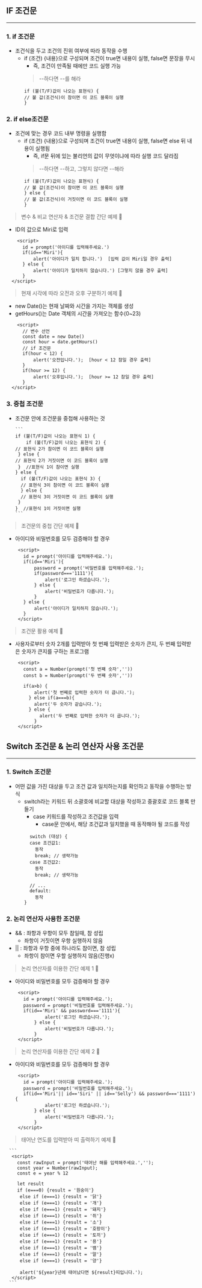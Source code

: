 ## IF 조건문
-----
### 1. if 조건문 ###
* 조건식을 두고 조건의 진위 여부에 따라 동작을 수행
  - if (조건) {내용}으로 구성되며 조건이 true면 내용이 실행, 
  false면 문장을 무시
    - 즉, 조건이 만족될 때에만 코드 실행 가능
    > --하다면 --를 해라
      ```
      if (불(T/F)값이 나오는 표현식) {
      // 불 값(조건식)이 참이면 이 코드 블록이 실행
      }
      ```

### 2. if else조건문 ###
* 조건에 맞는 경우 코드 내부 명령을 실행함
  - if (조건) {내용}으로 구성되며 조건이 true면 내용이 실행, 
  false면 else 뒤 내용이 실행됨
    - 즉, if문 뒤에 있는 불리언의 값이 무엇이냐에 따라 실행 코드 달라짐
    > --하다면 --하고, 그렇지 않다면 --해라
      ```
      if (불(T/F)값이 나오는 표현식) {
      // 불 값(조건식)이 참이면 이 코드 블록이 실행
      } else {
      // 불 값(조건식)이 거짓이면 이 코드 블록이 실행
      }
      ```
  
> 변수 & 비교 연산자 & 조건문 결합 간단 예제 📌
  -  ID의 값으로 Miri로 입력
  ```
      <script>
        id = prompt('아이디를 입력해주세요.')
        if(id=='Miri'){
            alert('아이디가 일치 합니다.')  [입력 값이 Miri일 경우 출력]
        } else {
            alert('아이디가 일치하지 않습니다.') [그렇지 않을 경우 출력]
        }
    </script>
  ```
> 현재 시각에 따라 오전과 오후 구분하기 예제 📌
  -  new Date()는 현재 날짜와 시간을 가지는 객체를 생성
  -  getHours()는 Date 객체의 시간을 가져오는 함수(0~23)
  ```
      <script>
        // 변수 선언
        const date = new Date()
        const hour = date.getHours()
        // if 조건문
        if(hour < 12) {
            alert('오전입니다.');  [hour < 12 참일 경우 출력]
        }
        if(hour >= 12) {
            alert('오후입니다.');  [hour >= 12 참일 경우 출력]
        }
    </script>
  ```

  ### 3. 중첩 조건문 ###
* 조건문 안에 조건문을 중첩해 사용하는 것

      ```
      if (불(T/F)값이 나오는 표현식 1) {
          if (불(T/F)값이 나오는 표현식 2) {
      // 표현식 2가 참이면 이 코드 블록이 실행
       } else {
      // 표현식 2가 거짓이면 이 코드 블록이 실행
       }  //표현식 1이 참이면 실행
      } else {
        if (불(T/F)값이 나오는 표현식 3) {
        // 표현식 3이 참이면 이 코드 블록이 실행
        } else {
        // 표현식 3이 거짓이면 이 코드 블록이 실행
       }
      }  //표현식 1이 거짓이면 실행
      ```

> 조건문의 중첩 간단 예제 📌
  -  아이디와 비밀번호를 모두 검증해야 할 경우
     ```
      <script>
        id = prompt('아이디를 입력해주세요.');
        if(id=='Miri'){
            password = prompt('비밀번호를 입력해주세요.');
            if(password==='1111'){
                alert('로그인 하셨습니다.');
            } else {
                alert('비밀번호가 다릅니다.');
            }
        } else {
            alert('아이디가 일치하지 않습니다.');
        }
      </script>
     ```

> 조건문 활용 예제 📌
  -  사용자로부터 숫자 2개를 입력받아 첫 번째 입력받은 숫자가 큰지, 두 번째 입력받은 숫자가 큰지를 구하는 프로그램
     ```
      <script>
        const a = Number(prompt('첫 번째 숫자',''))
        const b = Number(prompt('두 번째 숫자',''))

        if(a>b) {
            alert('첫 번째로 입력한 숫자가 더 큽니다.');
          } else if(a===b){
            alert('두 숫자가 같습니다.');
          } else {
              alert('두 번째로 입력한 숫자가 더 큽니다.');
            }
      </script>
     ```

## Switch 조건문 & 논리 연산자 사용 조건문
-----
### 1. Switch 조건문 ###
* 어떤 값을 가진 대상을 두고 조건 값과 일치하는지를 확인하고 동작을 수행하는 방식
  - switch라는 키워드 뒤 소괄호에 비교할 대상을 작성하고 중괄호로 코드 블록 만들기
    - case 키워드를 작성하고 조건값을 입력
      - case문 안에서, 해당 조건값과 일치했을 때 동작해야 될 코드를 작성
    ```
      switch (대상) {
      case 조건값1:
        동작
        break; // 생략가능
      case 조건값2:
        동작
        break; // 생략가능
    
      // ...
      default:
        동작
    }
    ```

### 2. 논리 연산자 사용한 조건문 ###
* && : 좌항과 우항이 모두 참일때, 참 성립
  - 좌항이 거짓이면 우항 실행하지 않음
* || : 좌항과 우항 중에 하나라도 참이면, 참 성립
  - 좌항이 참이면 우할 실행하지 않음(진행x)

> 논리 연산자를 이용한 간단 예제 1 📌
  -  아이디와 비밀번호를 모두 검증해야 할 경우
     ```
      <script>
        id = prompt('아이디를 입력해주세요.');
        password = prompt('비밀번호를 입력해주세요.');
        if(id=='Miri' && password==='1111'){
                alert('로그인 하셨습니다.');
            } else {
                alert('비밀번호가 다릅니다.');
            }
      </script>
     ```

> 논리 연산자를 이용한 간단 예제 2 📌
  -  아이디와 비밀번호를 모두 검증해야 할 경우
     ```
      <script>
        id = prompt('아이디를 입력해주세요.');
        password = prompt('비밀번호를 입력해주세요.');
        if(id=='Miri'|| id=='Siri' || id=='Selly') && password==='1111'){
                alert('로그인 하셨습니다.');
            } else {
                alert('비밀번호가 다릅니다.');
            }
      </script>
     ```

> 태어난 연도를 입력받아 띠 출력하기 예제 📌

     ```
      <script>
        const rawInput = prompt('태어난 해를 입력해주세요.','');
        const year = Number(rawInput);
        const e = year % 12

        let result
        if (e===0) {result = '원숭이'}
         else if (e===1) {result = '닭'}
         else if (e===1) {result = '개'}
         else if (e===1) {result = '돼지'}
         else if (e===1) {result = '쥐'}
         else if (e===1) {result = '소'}
         else if (e===1) {result = '호랑이'}
         else if (e===1) {result = '토끼'}
         else if (e===1) {result = '용'}
         else if (e===1) {result = '뱀'}
         else if (e===1) {result = '말'}
         else if (e===1) {result = '양'}
         
         alert('${year}년에 태어났다면 ${result}띠입니다.');
      </script>
     ```